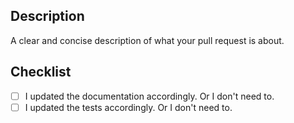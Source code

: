 ## Description

A clear and concise description of what your pull request is about.

## Checklist

- [ ] I updated the documentation accordingly. Or I don't need to.
- [ ] I updated the tests accordingly. Or I don't need to.
